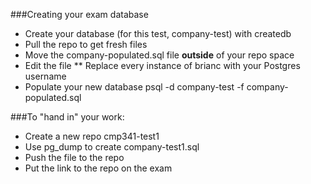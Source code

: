 ###Creating your exam database

* Create your database (for this test, company-test) with createdb
* Pull the repo to get fresh files
* Move the company-populated.sql file __outside__ of your repo space
* Edit the file
** Replace every instance of brianc with your Postgres username
* Populate your new database psql -d company-test -f company-populated.sql

###To "hand in" your work:
* Create a new repo cmp341-test1
* Use pg_dump to create company-test1.sql
* Push the file to the repo
* Put the link to the repo on the exam
